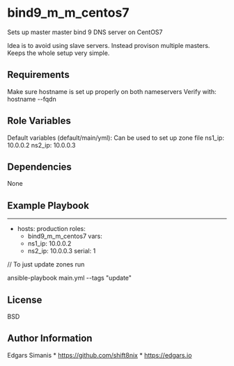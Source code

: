 bind9_m_m_centos7
=========

Sets up master master bind 9 DNS server on CentOS7

Idea is to avoid using slave servers. Instead provison multiple masters.
Keeps the whole setup very simple.

Requirements
------------

Make sure hostname is set up properly on both nameservers
Verify with: hostname --fqdn

Role Variables
--------------

Default variables (default/main/yml):
Can be used to set up zone file
ns1_ip: 10.0.0.2
ns2_ip: 10.0.0.3


Dependencies
------------

None

Example Playbook
----------------

---
- hosts: production
  roles:
   - bind9_m_m_centos7
  vars: 
   - ns1_ip: 10.0.0.2
   - ns2_ip: 10.0.0.3
  serial: 1

// To just update zones run

ansible-playbook main.yml --tags "update"


License
-------

BSD

Author Information
------------------

Edgars Simanis * https://github.com/shift8nix * https://edgars.io
